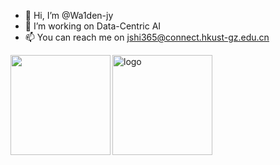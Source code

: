 - 👋 Hi, I’m @Wa1den-jy
- 👀 I’m working on Data-Centric AI
- 📫 You can reach me on <u>jshi365@connect.hkust-gz.edu.cn</u>

<img align="left" height="160px" src="https://github-readme-stats.vercel.app/api?username=Wa1den&show_icons=true&theme=dracula" />

<img src="https://github-profile-trophy.vercel.app/?username=Wa1den&theme=flat&column=7" alt="logo" height="160" align="middle" style="margin: auto; margin-bottom: 22px;" />

<!---
Wa1den/Wa1den is a ✨ special ✨ repository because its `README.md` (this file) appears on your GitHub profile.
You can click the Preview link to take a look at your changes.
--->
